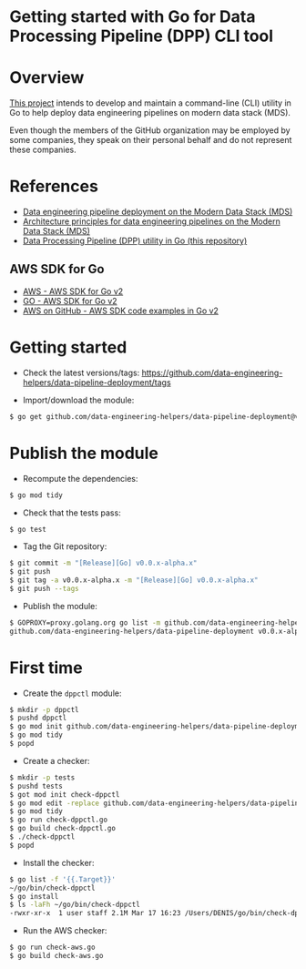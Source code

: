 Getting started with Go for Data Processing Pipeline (DPP) CLI tool
===================================================================

# Overview
[This project](https://github.com/data-engineering-helpers/dppctl)
intends to develop and maintain a command-line (CLI) utility in Go
to help deploy data engineering pipelines on modern data stack (MDS).

Even though the members of the GitHub organization may be employed by
some companies, they speak on their personal behalf and do not represent
these companies.

# References
* [Data engineering pipeline deployment on the Modern Data Stack (MDS)](https://github.com/data-engineering-helpers/data-pipeline-deployment)
* [Architecture principles for data engineering pipelines on the Modern Data Stack (MDS)](https://github.com/data-engineering-helpers/architecture-principles)
* [Data Processing Pipeline (DPP) utility in Go (this repository)](https://github.com/data-engineering-helpers/dppctl)

## AWS SDK for Go
* [AWS - AWS SDK for Go v2](https://aws.github.io/aws-sdk-go-v2/docs/)
* [GO - AWS SDK for Go v2](https://pkg.go.dev/github.com/aws/aws-sdk-go-v2)
* [AWS on GitHub - AWS SDK code examples in Go v2](https://github.com/awsdocs/aws-doc-sdk-examples/tree/main/gov2)

# Getting started
* Check the latest versions/tags:
  https://github.com/data-engineering-helpers/data-pipeline-deployment/tags

* Import/download the module:
```bash
$ go get github.com/data-engineering-helpers/data-pipeline-deployment@vx.y.z
```

# Publish the module
* Recompute the dependencies:
```bash
$ go mod tidy
```

* Check that the tests pass:
```bash
$ go test
```

* Tag the Git repository:
```bash
$ git commit -m "[Release][Go] v0.0.x-alpha.x"
$ git push
$ git tag -a v0.0.x-alpha.x -m "[Release][Go] v0.0.x-alpha.x"
$ git push --tags
```

* Publish the module:
```bash
$ GOPROXY=proxy.golang.org go list -m github.com/data-engineering-helpers/data-pipeline-deployment@v0.0.x-alpha.x
github.com/data-engineering-helpers/data-pipeline-deployment v0.0.x-alpha.x
```

# First time
* Create the `dppctl` module:
```bash
$ mkdir -p dppctl
$ pushd dppctl
$ go mod init github.com/data-engineering-helpers/data-pipeline-deployment/go/dppctl
$ go mod tidy
$ popd
```

* Create a checker:
```bash
$ mkdir -p tests
$ pushd tests
$ got mod init check-dppctl
$ go mod edit -replace github.com/data-engineering-helpers/data-pipeline-deployment/go/dppctl=../dppctl
$ go mod tidy
$ go run check-dppctl.go
$ go build check-dppctl.go
$ ./check-dppctl
$ popd
```

* Install the checker:
```bash
$ go list -f '{{.Target}}'
~/go/bin/check-dppctl
$ go install
$ ls -laFh ~/go/bin/check-dppctl
-rwxr-xr-x  1 user staff 2.1M Mar 17 16:23 /Users/DENIS/go/bin/check-dppctl*
```

* Run the AWS checker:
```bash
$ go run check-aws.go
$ go build check-aws.go
```


